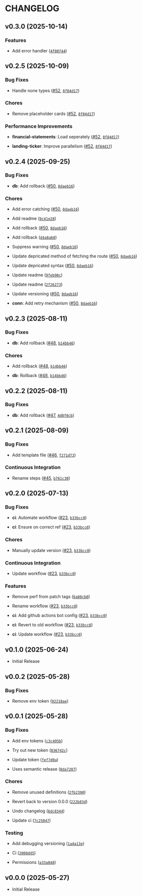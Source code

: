 # CHANGELOG

<!-- version list -->

## v0.3.0 (2025-10-14)

### Features

- Add error handler
  ([`4f00744`](https://github.com/HMDank/ourportfolios/commit/4f0074424f3f38375741ce30b527f72d7de7eea0))


## v0.2.5 (2025-10-09)

### Bug Fixes

- Handle none types ([#52](https://github.com/HMDank/ourportfolios/pull/52),
  [`8f84d17`](https://github.com/HMDank/ourportfolios/commit/8f84d174f03d873348ed39105e8efd14ce481e25))

### Chores

- Remove placeholder cards ([#52](https://github.com/HMDank/ourportfolios/pull/52),
  [`8f84d17`](https://github.com/HMDank/ourportfolios/commit/8f84d174f03d873348ed39105e8efd14ce481e25))

### Performance Improvements

- **financial-statements**: Load seperately ([#52](https://github.com/HMDank/ourportfolios/pull/52),
  [`8f84d17`](https://github.com/HMDank/ourportfolios/commit/8f84d174f03d873348ed39105e8efd14ce481e25))

- **landing-ticker**: Improve parallelism ([#52](https://github.com/HMDank/ourportfolios/pull/52),
  [`8f84d17`](https://github.com/HMDank/ourportfolios/commit/8f84d174f03d873348ed39105e8efd14ce481e25))


## v0.2.4 (2025-09-25)

### Bug Fixes

- **db**: Add rollback ([#50](https://github.com/HMDank/ourportfolios/pull/50),
  [`8daeb16`](https://github.com/HMDank/ourportfolios/commit/8daeb16b370810cace0a25e27ec3d4b2e5da423e))

### Chores

- Add error catching ([#50](https://github.com/HMDank/ourportfolios/pull/50),
  [`8daeb16`](https://github.com/HMDank/ourportfolios/commit/8daeb16b370810cace0a25e27ec3d4b2e5da423e))

- Add readme
  ([`9c41e28`](https://github.com/HMDank/ourportfolios/commit/9c41e28d4c39bfc8c77b6bd30805d8d893787425))

- Add rollback ([#50](https://github.com/HMDank/ourportfolios/pull/50),
  [`8daeb16`](https://github.com/HMDank/ourportfolios/commit/8daeb16b370810cace0a25e27ec3d4b2e5da423e))

- Add rollback
  ([`d4a8a68`](https://github.com/HMDank/ourportfolios/commit/d4a8a6804723f80ab36063d27037a87a749877e9))

- Suppress warning ([#50](https://github.com/HMDank/ourportfolios/pull/50),
  [`8daeb16`](https://github.com/HMDank/ourportfolios/commit/8daeb16b370810cace0a25e27ec3d4b2e5da423e))

- Update depricated method of fetching the route
  ([#50](https://github.com/HMDank/ourportfolios/pull/50),
  [`8daeb16`](https://github.com/HMDank/ourportfolios/commit/8daeb16b370810cace0a25e27ec3d4b2e5da423e))

- Update depricated syntax ([#50](https://github.com/HMDank/ourportfolios/pull/50),
  [`8daeb16`](https://github.com/HMDank/ourportfolios/commit/8daeb16b370810cace0a25e27ec3d4b2e5da423e))

- Update readme
  ([`9feb90c`](https://github.com/HMDank/ourportfolios/commit/9feb90c27752b6691a25d218243b455d2aa58783))

- Update readme
  ([`2f26273`](https://github.com/HMDank/ourportfolios/commit/2f2627378eb041cbe62d8b3da3f104a21284e323))

- Update versioning ([#50](https://github.com/HMDank/ourportfolios/pull/50),
  [`8daeb16`](https://github.com/HMDank/ourportfolios/commit/8daeb16b370810cace0a25e27ec3d4b2e5da423e))

- **conn**: Add retry mechanism ([#50](https://github.com/HMDank/ourportfolios/pull/50),
  [`8daeb16`](https://github.com/HMDank/ourportfolios/commit/8daeb16b370810cace0a25e27ec3d4b2e5da423e))


## v0.2.3 (2025-08-11)

### Bug Fixes

- **db**: Add rollback ([#48](https://github.com/HMDank/ourportfolios/pull/48),
  [`b14bb46`](https://github.com/HMDank/ourportfolios/commit/b14bb463a3d9c945c072c15cb6342df3b31acafe))

### Chores

- Add rollback ([#48](https://github.com/HMDank/ourportfolios/pull/48),
  [`b14bb46`](https://github.com/HMDank/ourportfolios/commit/b14bb463a3d9c945c072c15cb6342df3b31acafe))

- **db**: Rollback ([#48](https://github.com/HMDank/ourportfolios/pull/48),
  [`b14bb46`](https://github.com/HMDank/ourportfolios/commit/b14bb463a3d9c945c072c15cb6342df3b31acafe))


## v0.2.2 (2025-08-11)

### Bug Fixes

- **db**: Add rollback ([#47](https://github.com/HMDank/ourportfolios/pull/47),
  [`4d8f0cb`](https://github.com/HMDank/ourportfolios/commit/4d8f0cbe449c87da551a4810fe32b74cda83a510))


## v0.2.1 (2025-08-09)

### Bug Fixes

- Add template file ([#46](https://github.com/HMDank/ourportfolios/pull/46),
  [`f271d73`](https://github.com/HMDank/ourportfolios/commit/f271d739116a5774621739f6c5e2d53fe7082e50))

### Continuous Integration

- Rename steps ([#45](https://github.com/HMDank/ourportfolios/pull/45),
  [`b761c30`](https://github.com/HMDank/ourportfolios/commit/b761c30ea52aa6674af0feb632f21f81db12d958))


## v0.2.0 (2025-07-13)

### Bug Fixes

- **ci**: Automate workflow ([#23](https://github.com/HMDank/ourportfolios/pull/23),
  [`b33bcc0`](https://github.com/HMDank/ourportfolios/commit/b33bcc04d38742edab159508db2c2860ead264df))

- **ci**: Ensure on correct ref ([#23](https://github.com/HMDank/ourportfolios/pull/23),
  [`b33bcc0`](https://github.com/HMDank/ourportfolios/commit/b33bcc04d38742edab159508db2c2860ead264df))

### Chores

- Manually update version ([#23](https://github.com/HMDank/ourportfolios/pull/23),
  [`b33bcc0`](https://github.com/HMDank/ourportfolios/commit/b33bcc04d38742edab159508db2c2860ead264df))

### Continuous Integration

- Update workflow ([#23](https://github.com/HMDank/ourportfolios/pull/23),
  [`b33bcc0`](https://github.com/HMDank/ourportfolios/commit/b33bcc04d38742edab159508db2c2860ead264df))

### Features

- Remove perf from patch tags
  ([`6a80cb0`](https://github.com/HMDank/ourportfolios/commit/6a80cb0a7bfac1e22247fb1c4e715dbf7dfa6198))

- Rename workflow ([#23](https://github.com/HMDank/ourportfolios/pull/23),
  [`b33bcc0`](https://github.com/HMDank/ourportfolios/commit/b33bcc04d38742edab159508db2c2860ead264df))

- **ci**: Add github actions bot config ([#23](https://github.com/HMDank/ourportfolios/pull/23),
  [`b33bcc0`](https://github.com/HMDank/ourportfolios/commit/b33bcc04d38742edab159508db2c2860ead264df))

- **ci**: Revert to old workflow ([#23](https://github.com/HMDank/ourportfolios/pull/23),
  [`b33bcc0`](https://github.com/HMDank/ourportfolios/commit/b33bcc04d38742edab159508db2c2860ead264df))

- **ci**: Update workflow ([#23](https://github.com/HMDank/ourportfolios/pull/23),
  [`b33bcc0`](https://github.com/HMDank/ourportfolios/commit/b33bcc04d38742edab159508db2c2860ead264df))


## v0.1.0 (2025-06-24)

- Initial Release

## v0.0.2 (2025-05-28)

### Bug Fixes

- Remove env token
  ([`92218ae`](https://github.com/HMDank/ourportfolios/commit/92218ae1bcd3409be689a3e6eea2e76d143f6506))


## v0.0.1 (2025-05-28)

### Bug Fixes

- Add env tokens
  ([`c3c495b`](https://github.com/HMDank/ourportfolios/commit/c3c495b8a7c76c99171c16be06cf01fb638e552b))

- Try out new token
  ([`036742c`](https://github.com/HMDank/ourportfolios/commit/036742cefd8dd5510720fc3fc5c8a8af8f000bcc))

- Update token
  ([`fef7d0a`](https://github.com/HMDank/ourportfolios/commit/fef7d0a092a4e9aebb9cb1b3ab1afd56da7df1fe))

- Uses semantic release
  ([`0da7207`](https://github.com/HMDank/ourportfolios/commit/0da7207d849677e5ff93bdfce744beb17c30d421))

### Chores

- Remove unused definitions
  ([`2fb2390`](https://github.com/HMDank/ourportfolios/commit/2fb239080ca9f118c6e9b948befaaf58c0d5602a))

- Revert back to version 0.0.0
  ([`222b83d`](https://github.com/HMDank/ourportfolios/commit/222b83d56ae05540ffc5367ae261e27caf82a150))

- Undo changelog
  ([`6dc8344`](https://github.com/HMDank/ourportfolios/commit/6dc834458a65a0c9fbbfaa50eedfeaef4bcc8464))

- Update ci
  ([`7c25047`](https://github.com/HMDank/ourportfolios/commit/7c25047776681075e16d12876d53439e05c32e18))

### Testing

- Add debugging versioning
  ([`1a4a13e`](https://github.com/HMDank/ourportfolios/commit/1a4a13e4283b54c67ca2493a3a6c192405a0ae7a))

- Ci
  ([`2008dd5`](https://github.com/HMDank/ourportfolios/commit/2008dd53d3fdbfab30bf580ffa6c3e1fe0ac93ca))

- Permissions
  ([`a33a048`](https://github.com/HMDank/ourportfolios/commit/a33a0482a231ab6e09ff3b97d4f3a989fa92616b))


## v0.0.0 (2025-05-27)

- Initial Release
